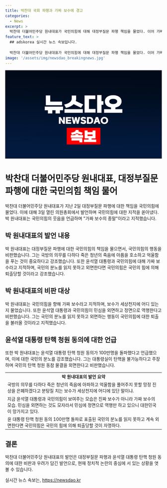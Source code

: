 ```yaml
---
title: 박찬대 국회 파행과 가짜 보수에 경고
categories:
  - News
excerpt: >
  박찬대 더불어민주당 원내대표가 국민의힘에 대해 대정부질문 파행 책임을 물었다. 이어 가짜 보수의 종말이라며 보수를 비판하고, 윤석열 대통령의 탄핵 청원 동의 100만명 돌파를 언급하며 국민의 분노를 강조했다. 그는 보수가 민심을 외면하고 국민을 무시하며 망가뜨리고 있다고 지적했다. 윤석열 대통령을 비판하면서 국민의 분노를 읽지 못하면 국민의힘이 퇴출당할 것이라 강조했다.
feature_text: >
  ## adskorea 실시간 뉴스 속보입니다.

  박찬대 더불어민주당 원내대표가 국민의힘에 대해 대정부질문 파행 책임을 물었다. 이어 가짜 보수의 종말이라며 보수를 비판하고, 윤석열 대통령의 탄핵 청원 동의 100만명 돌파를 언급하며 국민의 분노를 강조했다. 그는 보수가 민심을 외면하고 국민을 무시하며 망가뜨리고 있다고 지적했다. 윤석열 대통령을 비판하면서 국민의 분노를 읽지 못하면 국민의힘이 퇴출당할 것이라 강조했다.
image: '/assets/img/newsdao_breakingnews.jpg'
---
```


<p><img src="/assets/img/newsdao_breakingnews.jpg" alt="adskorea 속보" /></p>

<h1>박찬대 더불어민주당 원내대표, 대정부질문 파행에 대한 국민의힘 책임 물어</h1>

<p data-ke-size="size16">박찬대 더불어민주당 원내대표가 지난 2일 대정부질문 파행에 대한 책임을 국민의힘에 물었다. 이에 대해 3일 열린 의원총회에서 발언하며 국민의힘에 대한 지적을 쏟아냈다. 박 원내대표는 국민의힘의 웃음을 언급하며 "가짜 보수의 종말"이라고 지적했습니다.</p>

<h2 data-ke-size="size26">박 원내대표의 발언 내용</h2>

<p data-ke-size="size16">박 원내대표는 대정부질문 파행에 대한 국민의힘의 책임을 물으면서, 국민의힘의 행동을 비판했습니다. 그는 국방의 의무를 다하다 죽은 청년의 죽음에 아픔을 호소하고 억울함을 푸는 것이 중요하다고 강조했습니다. 또한 윤석열 대통령과 국민의힘에 대해 가짜 보수라고 지적하며, 국민의 분노를 읽지 못하고 외면한다면 국민의힘은 국민의 힘에 의해 퇴출당할 것이라고 강조했습니다.</p>

<h2 data-ke-size="size26">박 원내대표의 비판 대상</h2>

<p data-ke-size="size16">박 원내대표는 국민의힘을 향해 가짜 보수라고 지적하며, 보수가 세상천지에 어디 있는지 물었습니다. 또한 윤석열 대통령과 국민의힘이 민심을 외면하고 정면으로 역행한다고 비판했습니다. 그는 국민의 분노를 읽지 못하고 외면하는 행동이 국민의힘에 대한 퇴출을 불러올 것이라고 지적했습니다.</p>

<h2 data-ke-size="size26">윤석열 대통령 탄핵 청원 동의에 대한 언급</h2>

<p data-ke-size="size16">또한 박 원내대표는 윤석열 대통령 탄핵 청원 동의가 100만명을 돌파했다고 언급했으며, 이에 대한 국민의 분노를 강조했습니다. 그는 대통령실이 탄핵을 불가능하다고 주장하며 국민의 탄핵 청원 동참 물결을 외면한다고 비판했습니다.</p>

<table>
  <tr>
    <td style="text-align: center; height: 17px;"><b>박 원내대표의 발언 요약</b></td>
  </tr>
  <tr>
    <td style="text-align: left; height: 17px;">국방의 의무를 다하다 죽은 청년의 죽음에 아파하고 억울함을 풀어주지 못할 망정 진상을 은폐하겠다고 분탕질 치는 보수가 세상천지에 어디에 있단 말이냐.</td>
  </tr>
  <tr>
    <td style="text-align: left; height: 17px;">지금 윤석열 대통령과 국민의힘이 보여주는 모습은 진짜 보수가 아니라 가짜 보수의 모습. 민심을 외면하는 것도 모자라서 민심에 정면으로 역행만 하고 있으니 대한민국이 망가지고 있다.</td>
  </tr>
  <tr>
    <td style="text-align: left; height: 17px;">윤 대통령 탄핵 청원 동의 100만명 돌파로 표출된 국민의 분노를 읽지 못하고 계속 외면한다면 국민의힘은 국민의 힘에 의해 퇴출당할 것이 자명하다.</td>
  </tr>
</table>

<h2 data-ke-size="size26">결론</h2>

<p data-ke-size="size16">박찬대 더불어민주당 원내대표의 발언은 대정부질문 파행과 윤석열 대통령 탄핵 청원 동의에 대한 비판과 우려가 담긴 발언으로, 현재 정치적 논란의 중심에 서 있는 상황을 엿볼 수 있습니다.</p>
실시간 뉴스 속보는, <a href="https://newsdao.kr" rel="dofollow">https://newsdao.kr</a>


